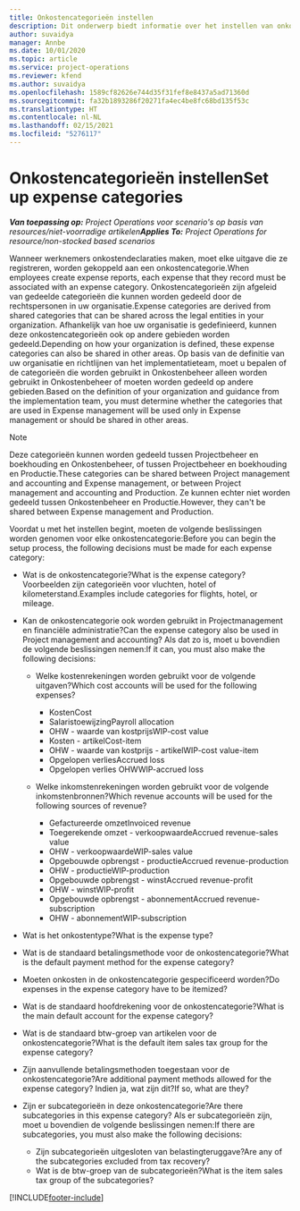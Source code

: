 ```yaml
---
title: Onkostencategorieën instellen
description: Dit onderwerp biedt informatie over het instellen van onkostencategorieën en gedeelde categorieën voor onkostendeclaraties.
author: suvaidya
manager: Annbe
ms.date: 10/01/2020
ms.topic: article
ms.service: project-operations
ms.reviewer: kfend
ms.author: suvaidya
ms.openlocfilehash: 1589cf82626e744d35f31fef8e8437a5ad71360d
ms.sourcegitcommit: fa32b1893286f20271fa4ec4be8fc68bd135f53c
ms.translationtype: HT
ms.contentlocale: nl-NL
ms.lasthandoff: 02/15/2021
ms.locfileid: "5276117"
---
```

# <a name="set-up-expense-categories"></a><span data-ttu-id="e5801-103">Onkostencategorieën instellen</span><span class="sxs-lookup"><span data-stu-id="e5801-103">Set up expense categories</span></span>

<span data-ttu-id="e5801-104">_**Van toepassing op:** Project Operations voor scenario's op basis van resources/niet-voorradige artikelen_</span><span class="sxs-lookup"><span data-stu-id="e5801-104">_**Applies To:** Project Operations for resource/non-stocked based scenarios_</span></span>

<span data-ttu-id="e5801-105">Wanneer werknemers onkostendeclaraties maken, moet elke uitgave die ze registreren, worden gekoppeld aan een onkostencategorie.</span><span class="sxs-lookup"><span data-stu-id="e5801-105">When employees create expense reports, each expense that they record must be associated with an expense category.</span></span> <span data-ttu-id="e5801-106">Onkostencategorieën zijn afgeleid van gedeelde categorieën die kunnen worden gedeeld door de rechtspersonen in uw organisatie.</span><span class="sxs-lookup"><span data-stu-id="e5801-106">Expense categories are derived from shared categories that can be shared across the legal entities in your organization.</span></span> <span data-ttu-id="e5801-107">Afhankelijk van hoe uw organisatie is gedefinieerd, kunnen deze onkostencategorieën ook op andere gebieden worden gedeeld.</span><span class="sxs-lookup"><span data-stu-id="e5801-107">Depending on how your organization is defined, these expense categories can also be shared in other areas.</span></span> <span data-ttu-id="e5801-108">Op basis van de definitie van uw organisatie en richtlijnen van het implementatieteam, moet u bepalen of de categorieën die worden gebruikt in Onkostenbeheer alleen worden gebruikt in Onkostenbeheer of moeten worden gedeeld op andere gebieden.</span><span class="sxs-lookup"><span data-stu-id="e5801-108">Based on the definition of your organization and guidance from the implementation team, you must determine whether the categories that are used in Expense management will be used only in Expense management or should be shared in other areas.</span></span>

> [!NOTE]
> <span data-ttu-id="e5801-109">Deze categorieën kunnen worden gedeeld tussen Projectbeheer en boekhouding en Onkostenbeheer, of tussen Projectbeheer en boekhouding en Productie.</span><span class="sxs-lookup"><span data-stu-id="e5801-109">These categories can be shared between Project management and accounting and Expense management, or between Project management and accounting and Production.</span></span> <span data-ttu-id="e5801-110">Ze kunnen echter niet worden gedeeld tussen Onkostenbeheer en Productie.</span><span class="sxs-lookup"><span data-stu-id="e5801-110">However, they can't be shared between Expense management and Production.</span></span>

<span data-ttu-id="e5801-111">Voordat u met het instellen begint, moeten de volgende beslissingen worden genomen voor elke onkostencategorie:</span><span class="sxs-lookup"><span data-stu-id="e5801-111">Before you can begin the setup process, the following decisions must be made for each expense category:</span></span>

- <span data-ttu-id="e5801-112">Wat is de onkostencategorie?</span><span class="sxs-lookup"><span data-stu-id="e5801-112">What is the expense category?</span></span> <span data-ttu-id="e5801-113">Voorbeelden zijn categorieën voor vluchten, hotel of kilometerstand.</span><span class="sxs-lookup"><span data-stu-id="e5801-113">Examples include categories for flights, hotel, or mileage.</span></span>
- <span data-ttu-id="e5801-114">Kan de onkostencategorie ook worden gebruikt in Projectmanagement en financiële administratie?</span><span class="sxs-lookup"><span data-stu-id="e5801-114">Can the expense category also be used in Project management and accounting?</span></span> <span data-ttu-id="e5801-115">Als dat zo is, moet u bovendien de volgende beslissingen nemen:</span><span class="sxs-lookup"><span data-stu-id="e5801-115">If it can, you must also make the following decisions:</span></span>

    - <span data-ttu-id="e5801-116">Welke kostenrekeningen worden gebruikt voor de volgende uitgaven?</span><span class="sxs-lookup"><span data-stu-id="e5801-116">Which cost accounts will be used for the following expenses?</span></span>

        - <span data-ttu-id="e5801-117">Kosten</span><span class="sxs-lookup"><span data-stu-id="e5801-117">Cost</span></span>
        - <span data-ttu-id="e5801-118">Salaristoewijzing</span><span class="sxs-lookup"><span data-stu-id="e5801-118">Payroll allocation</span></span>
        - <span data-ttu-id="e5801-119">OHW - waarde van kostprijs</span><span class="sxs-lookup"><span data-stu-id="e5801-119">WIP-cost value</span></span>
        - <span data-ttu-id="e5801-120">Kosten - artikel</span><span class="sxs-lookup"><span data-stu-id="e5801-120">Cost-item</span></span>
        - <span data-ttu-id="e5801-121">OHW - waarde van kostprijs - artikel</span><span class="sxs-lookup"><span data-stu-id="e5801-121">WIP-cost value-item</span></span>
        - <span data-ttu-id="e5801-122">Opgelopen verlies</span><span class="sxs-lookup"><span data-stu-id="e5801-122">Accrued loss</span></span>
        - <span data-ttu-id="e5801-123">Opgelopen verlies OHW</span><span class="sxs-lookup"><span data-stu-id="e5801-123">WIP-accrued loss</span></span>

    - <span data-ttu-id="e5801-124">Welke inkomstenrekeningen worden gebruikt voor de volgende inkomstenbronnen?</span><span class="sxs-lookup"><span data-stu-id="e5801-124">Which revenue accounts will be used for the following sources of revenue?</span></span>

        - <span data-ttu-id="e5801-125">Gefactureerde omzet</span><span class="sxs-lookup"><span data-stu-id="e5801-125">Invoiced revenue</span></span>
        - <span data-ttu-id="e5801-126">Toegerekende omzet - verkoopwaarde</span><span class="sxs-lookup"><span data-stu-id="e5801-126">Accrued revenue-sales value</span></span>
        - <span data-ttu-id="e5801-127">OHW - verkoopwaarde</span><span class="sxs-lookup"><span data-stu-id="e5801-127">WIP-sales value</span></span>
        - <span data-ttu-id="e5801-128">Opgebouwde opbrengst - productie</span><span class="sxs-lookup"><span data-stu-id="e5801-128">Accrued revenue-production</span></span>
        - <span data-ttu-id="e5801-129">OHW - productie</span><span class="sxs-lookup"><span data-stu-id="e5801-129">WIP-production</span></span>
        - <span data-ttu-id="e5801-130">Opgebouwde opbrengst - winst</span><span class="sxs-lookup"><span data-stu-id="e5801-130">Accrued revenue-profit</span></span>
        - <span data-ttu-id="e5801-131">OHW - winst</span><span class="sxs-lookup"><span data-stu-id="e5801-131">WIP-profit</span></span>
        - <span data-ttu-id="e5801-132">Opgebouwde opbrengst - abonnement</span><span class="sxs-lookup"><span data-stu-id="e5801-132">Accrued revenue-subscription</span></span>
        - <span data-ttu-id="e5801-133">OHW - abonnement</span><span class="sxs-lookup"><span data-stu-id="e5801-133">WIP-subscription</span></span>

- <span data-ttu-id="e5801-134">Wat is het onkostentype?</span><span class="sxs-lookup"><span data-stu-id="e5801-134">What is the expense type?</span></span>
- <span data-ttu-id="e5801-135">Wat is de standaard betalingsmethode voor de onkostencategorie?</span><span class="sxs-lookup"><span data-stu-id="e5801-135">What is the default payment method for the expense category?</span></span>
- <span data-ttu-id="e5801-136">Moeten onkosten in de onkostencategorie gespecificeerd worden?</span><span class="sxs-lookup"><span data-stu-id="e5801-136">Do expenses in the expense category have to be itemized?</span></span>
- <span data-ttu-id="e5801-137">Wat is de standaard hoofdrekening voor de onkostencategorie?</span><span class="sxs-lookup"><span data-stu-id="e5801-137">What is the main default account for the expense category?</span></span>
- <span data-ttu-id="e5801-138">Wat is de standaard btw-groep van artikelen voor de onkostencategorie?</span><span class="sxs-lookup"><span data-stu-id="e5801-138">What is the default item sales tax group for the expense category?</span></span>
- <span data-ttu-id="e5801-139">Zijn aanvullende betalingsmethoden toegestaan voor de onkostencategorie?</span><span class="sxs-lookup"><span data-stu-id="e5801-139">Are additional payment methods allowed for the expense category?</span></span> <span data-ttu-id="e5801-140">Indien ja, wat zijn dit?</span><span class="sxs-lookup"><span data-stu-id="e5801-140">If so, what are they?</span></span>
- <span data-ttu-id="e5801-141">Zijn er subcategorieën in deze onkostencategorie?</span><span class="sxs-lookup"><span data-stu-id="e5801-141">Are there subcategories in this expense category?</span></span> <span data-ttu-id="e5801-142">Als er subcategorieën zijn, moet u bovendien de volgende beslissingen nemen:</span><span class="sxs-lookup"><span data-stu-id="e5801-142">If there are subcategories, you must also make the following decisions:</span></span>

    - <span data-ttu-id="e5801-143">Zijn subcategorieën uitgesloten van belastingteruggave?</span><span class="sxs-lookup"><span data-stu-id="e5801-143">Are any of the subcategories excluded from tax recovery?</span></span>
    - <span data-ttu-id="e5801-144">Wat is de btw-groep van de subcategorieën?</span><span class="sxs-lookup"><span data-stu-id="e5801-144">What is the item sales tax group of the subcategories?</span></span>


[!INCLUDE[footer-include](../includes/footer-banner.md)]